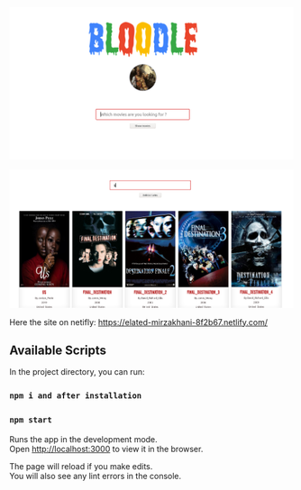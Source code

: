 ![Halloween_hackathon](./src/components/img/accueil.png )

![Halloween_hackathon](./src/components/img/reultats.png)

Here the site on netifly:
https://elated-mirzakhani-8f2b67.netlify.com/

## Available Scripts

In the project directory, you can run:

### `npm i and after installation`

### `npm start`

Runs the app in the development mode.<br />
Open [http://localhost:3000](http://localhost:3000) to view it in the browser.

The page will reload if you make edits.<br />
You will also see any lint errors in the console.



